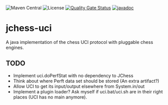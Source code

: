 ![Maven Central](https://img.shields.io/maven-central/v/com.fathzer/jchess-uci)
![License](https://img.shields.io/badge/license-Apache%202.0-brightgreen.svg)
[![Quality Gate Status](https://sonarcloud.io/api/project_badges/measure?project=fathzer-games_jchess-uci&metric=alert_status)](https://sonarcloud.io/summary/new_code?id=fathzer-games_jchess-uci)
[![javadoc](https://javadoc.io/badge2/com.fathzer/jchess-uci/javadoc.svg)](https://javadoc.io/doc/com.fathzer/jchess-uci)

# jchess-uci
A java implementation of the chess UCI protocol with pluggable chess engines.

## TODO
* Implement uci.doPerfStat with no dependency to JChess
* Think about where Perft data set should be stored (An extra artifact?)
* Allow UCI to get its input/output elsewhere from System.in/out
* Implement a plugin loader? Ask myself if uci.bat/uci.sh are in their right places (UCI has no main anymore).
